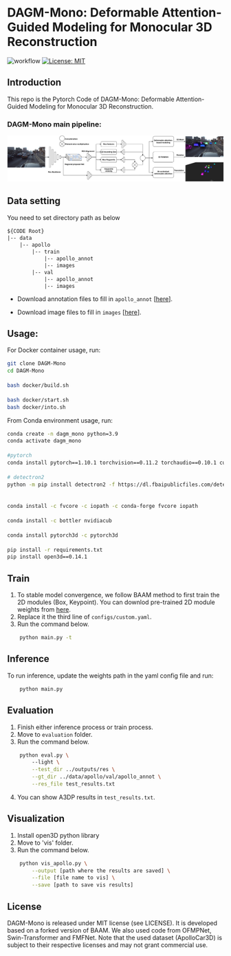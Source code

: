 # DAGM-Mono: Deformable Attention-Guided Modeling for Monocular 3D Reconstruction

![workflow](https://github.com/YoushaaMurhij/DAGM-Mono/actions/workflows/main.yml/badge.svg) [![License: MIT](https://img.shields.io/badge/License-MIT-blue.svg)](https://opensource.org/licenses/MIT)

## Introduction
This repo is the Pytorch Code of  DAGM-Mono: Deformable Attention-Guided Modeling for Monocular 3D Reconstruction.

### DAGM-Mono main pipeline:
<img src="./assets\DAGM-Mono.png" alt="drawing" width="800"/>


## Data setting
You need to set directory path as below
```
${CODE Root}
|-- data
    |-- apollo
        |-- train
            |-- apollo_annot
            |-- images
        |-- val
            |-- apollo_annot
            |-- images
```

- Download annotation files to fill in `apollo_annot` [[here](https://drive.google.com/file/d/1qCUdjJEnKS7jyXDVuDBO5wCYZFeo1VsY/view?usp=sharing)].

- Download image files to fill in `images` [[here](https://apolloscape.auto/car_instance.html)].


## Usage:
For Docker container usage, run:
```bash
git clone DAGM-Mono
cd DAGM-Mono

bash docker/build.sh

bash docker/start.sh
bash docker/into.sh
```
From Conda environment usage, run:
```bash
conda create -n dagm_mono python=3.9
conda activate dagm_mono

#pytorch
conda install pytorch==1.10.1 torchvision==0.11.2 torchaudio==0.10.1 cudatoolkit=11.3 -c pytorch -c conda-forge

# detectron2
python -m pip install detectron2 -f https://dl.fbaipublicfiles.com/detectron2/wheels/cu113/torch1.10/index.html


conda install -c fvcore -c iopath -c conda-forge fvcore iopath

conda install -c bottler nvidiacub

conda install pytorch3d -c pytorch3d

pip install -r requirements.txt
pip install open3d==0.14.1

```

## Train
1. To stable model convergence, we follow BAAM method to first train the 2D modules (Box, Keypoint). You can downlod pre-trained 2D module weights from [here](https://drive.google.com/file/d/1aX_-SfHtXAdE-frgrbrlQYuWddhwX3V3/view?usp=drive_link).
2. Replace it the third line of `configs/custom.yaml`.
3. Run the command below.
```bash
    python main.py -t
```

## Inference
To run inference, update the weights path in the yaml config file and run:
```bash
    python main.py
```


## Evaluation
1. Finish either inference process or train process.
2. Move to `evaluation` folder.
3. Run the command below.
```bash
    python eval.py \ 
        --light \
        --test_dir ../outputs/res \
        --gt_dir ../data/apollo/val/apollo_annot \
        --res_file test_results.txt
```
4. You can show A3DP results in `test_results.txt`.

## Visualization
1. Install open3D python library
2. Move to 'vis' folder.
3. Run the command below.
```bash
    python vis_apollo.py \
        --output [path where the results are saved] \
        --file [file name to vis] \
        --save [path to save vis results]

```

## License
DAGM-Mono is released under MIT license (see LICENSE). It is developed based on a forked version of BAAM. We also used code from OFMPNet, Swin-Transformer and FMFNet. Note that the used dataset (ApolloCar3D) is subject to their respective licenses and may not grant commercial use.
